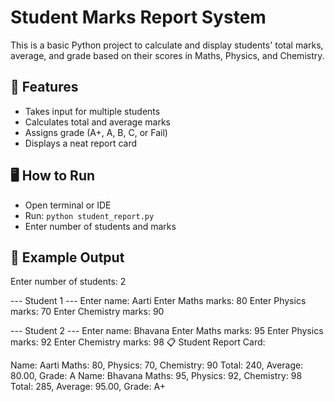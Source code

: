 # Student Marks Report System

This is a basic Python project to calculate and display students' total marks, average, and grade based on their scores in Maths, Physics, and Chemistry.

## 🧠 Features
- Takes input for multiple students
- Calculates total and average marks
- Assigns grade (A+, A, B, C, or Fail)
- Displays a neat report card

## 🖥️ How to Run
- Open terminal or IDE
- Run: `python student_report.py`
- Enter number of students and marks

## 📌 Example Output
Enter number of students: 2

--- Student 1 ---
Enter name: Aarti
Enter Maths marks: 80
Enter Physics marks: 70
Enter Chemistry marks: 90

--- Student 2 ---
Enter name: Bhavana
Enter Maths marks: 95
Enter Physics marks: 92
Enter Chemistry marks: 98
📋 Student Report Card:

Name: Aarti
Maths: 80, Physics: 70, Chemistry: 90
Total: 240, Average: 80.00, Grade: A
Name: Bhavana
Maths: 95, Physics: 92, Chemistry: 98
Total: 285, Average: 95.00, Grade: A+



